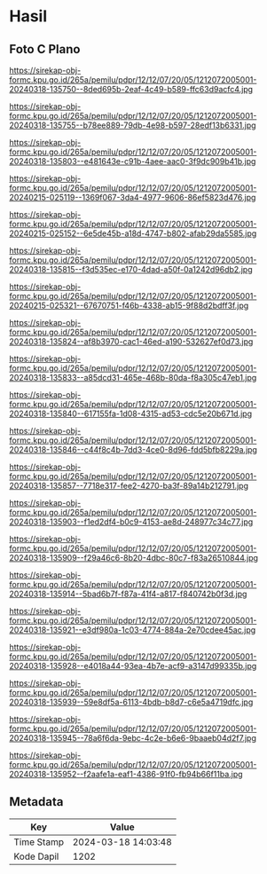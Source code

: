 # Hasil

## Foto C Plano

https://sirekap-obj-formc.kpu.go.id/265a/pemilu/pdpr/12/12/07/20/05/1212072005001-20240318-135750--8ded695b-2eaf-4c49-b589-ffc63d9acfc4.jpg

https://sirekap-obj-formc.kpu.go.id/265a/pemilu/pdpr/12/12/07/20/05/1212072005001-20240318-135755--b78ee889-79db-4e98-b597-28edf13b6331.jpg

https://sirekap-obj-formc.kpu.go.id/265a/pemilu/pdpr/12/12/07/20/05/1212072005001-20240318-135803--e481643e-c91b-4aee-aac0-3f9dc909b41b.jpg

https://sirekap-obj-formc.kpu.go.id/265a/pemilu/pdpr/12/12/07/20/05/1212072005001-20240215-025119--1369f067-3da4-4977-9606-86ef5823d476.jpg

https://sirekap-obj-formc.kpu.go.id/265a/pemilu/pdpr/12/12/07/20/05/1212072005001-20240215-025152--6e5de45b-a18d-4747-b802-afab29da5585.jpg

https://sirekap-obj-formc.kpu.go.id/265a/pemilu/pdpr/12/12/07/20/05/1212072005001-20240318-135815--f3d535ec-e170-4dad-a50f-0a1242d96db2.jpg

https://sirekap-obj-formc.kpu.go.id/265a/pemilu/pdpr/12/12/07/20/05/1212072005001-20240215-025321--67670751-f46b-4338-ab15-9f88d2bdff3f.jpg

https://sirekap-obj-formc.kpu.go.id/265a/pemilu/pdpr/12/12/07/20/05/1212072005001-20240318-135824--af8b3970-cac1-46ed-a190-532627ef0d73.jpg

https://sirekap-obj-formc.kpu.go.id/265a/pemilu/pdpr/12/12/07/20/05/1212072005001-20240318-135833--a85dcd31-465e-468b-80da-f8a305c47eb1.jpg

https://sirekap-obj-formc.kpu.go.id/265a/pemilu/pdpr/12/12/07/20/05/1212072005001-20240318-135840--617155fa-1d08-4315-ad53-cdc5e20b671d.jpg

https://sirekap-obj-formc.kpu.go.id/265a/pemilu/pdpr/12/12/07/20/05/1212072005001-20240318-135846--c44f8c4b-7dd3-4ce0-8d96-fdd5bfb8229a.jpg

https://sirekap-obj-formc.kpu.go.id/265a/pemilu/pdpr/12/12/07/20/05/1212072005001-20240318-135857--7718e317-fee2-4270-ba3f-89a14b212791.jpg

https://sirekap-obj-formc.kpu.go.id/265a/pemilu/pdpr/12/12/07/20/05/1212072005001-20240318-135903--f1ed2df4-b0c9-4153-ae8d-248977c34c77.jpg

https://sirekap-obj-formc.kpu.go.id/265a/pemilu/pdpr/12/12/07/20/05/1212072005001-20240318-135909--f29a46c6-8b20-4dbc-80c7-f83a26510844.jpg

https://sirekap-obj-formc.kpu.go.id/265a/pemilu/pdpr/12/12/07/20/05/1212072005001-20240318-135914--5bad6b7f-f87a-41f4-a817-f840742b0f3d.jpg

https://sirekap-obj-formc.kpu.go.id/265a/pemilu/pdpr/12/12/07/20/05/1212072005001-20240318-135921--e3df980a-1c03-4774-884a-2e70cdee45ac.jpg

https://sirekap-obj-formc.kpu.go.id/265a/pemilu/pdpr/12/12/07/20/05/1212072005001-20240318-135928--e4018a44-93ea-4b7e-acf9-a3147d99335b.jpg

https://sirekap-obj-formc.kpu.go.id/265a/pemilu/pdpr/12/12/07/20/05/1212072005001-20240318-135939--59e8df5a-6113-4bdb-b8d7-c6e5a4719dfc.jpg

https://sirekap-obj-formc.kpu.go.id/265a/pemilu/pdpr/12/12/07/20/05/1212072005001-20240318-135945--78a6f6da-9ebc-4c2e-b6e6-9baaeb04d2f7.jpg

https://sirekap-obj-formc.kpu.go.id/265a/pemilu/pdpr/12/12/07/20/05/1212072005001-20240318-135952--f2aafe1a-eaf1-4386-91f0-fb94b66f11ba.jpg


## Metadata

| Key        | Value               |
| ---------- | ------------------- |
| Time Stamp | 2024-03-18 14:03:48 |
| Kode Dapil | 1202                |



